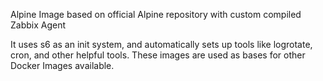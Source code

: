 Alpine Image based on official Alpine repository with custom compiled Zabbix Agent

It uses s6 as an init system, and automatically sets up tools like logrotate, cron, and other helpful 
tools. These images are used as bases for other Docker Images available.

 

